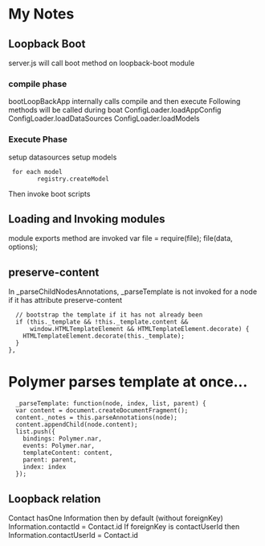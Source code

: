 # My Notes 
## Loopback Boot

server.js will call boot method on loopback-boot module

### compile phase
bootLoopBackApp internally calls compile and then execute
Following methods will be called during boat
ConfigLoader.loadAppConfig
ConfigLoader.loadDataSources
ConfigLoader.loadModels

### Execute Phase

setup datasources
setup models
```
 for each model 
        registry.createModel
```
Then invoke boot scripts
    
## Loading and Invoking modules
module exports method are invoked 
var file = require(file);
file(data, options);


## preserve-content
In _parseChildNodesAnnotations, _parseTemplate is not invoked for a node if it has attribute preserve-content


      // bootstrap the template if it has not already been
      if (this._template && !this._template.content &&
          window.HTMLTemplateElement && HTMLTemplateElement.decorate) {
        HTMLTemplateElement.decorate(this._template);
      }
    },
    
 # Polymer parses template at once...
      _parseTemplate: function(node, index, list, parent) {
      var content = document.createDocumentFragment();
      content._notes = this.parseAnnotations(node);
      content.appendChild(node.content);
      list.push({
        bindings: Polymer.nar,
        events: Polymer.nar,
        templateContent: content,
        parent: parent,
        index: index
      });
      
   ## Loopback relation
   Contact hasOne Information
   then by default (without foreignKey) Information.contactId = Contact.id
   If foreignKey is contactUserId then
   Information.contactUserId = Contact.id
   
   
   






